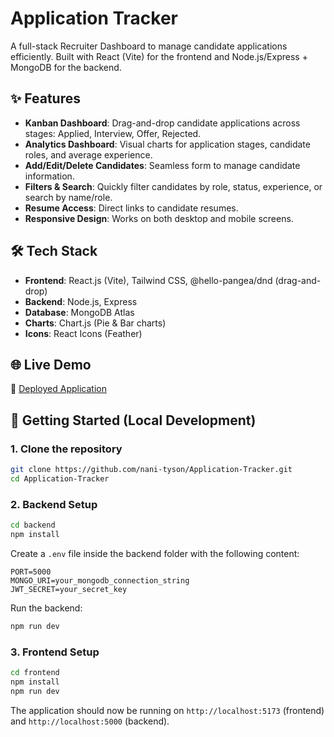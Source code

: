 # Application Tracker

A full-stack Recruiter Dashboard to manage candidate applications efficiently. Built with React (Vite) for the frontend and Node.js/Express + MongoDB for the backend.

## ✨ Features

- **Kanban Dashboard**: Drag-and-drop candidate applications across stages: Applied, Interview, Offer, Rejected.
- **Analytics Dashboard**: Visual charts for application stages, candidate roles, and average experience.
- **Add/Edit/Delete Candidates**: Seamless form to manage candidate information.
- **Filters & Search**: Quickly filter candidates by role, status, experience, or search by name/role.
- **Resume Access**: Direct links to candidate resumes.
- **Responsive Design**: Works on both desktop and mobile screens.

## 🛠 Tech Stack

- **Frontend**: React.js (Vite), Tailwind CSS, @hello-pangea/dnd (drag-and-drop)
- **Backend**: Node.js, Express
- **Database**: MongoDB Atlas
- **Charts**: Chart.js (Pie & Bar charts)
- **Icons**: React Icons (Feather)

## 🌐 Live Demo

🔗 [Deployed Application](https://application-tracker-vxrf.vercel.app/)

## 🚀 Getting Started (Local Development)

### 1. Clone the repository

```bash
git clone https://github.com/nani-tyson/Application-Tracker.git
cd Application-Tracker
```

### 2. Backend Setup

```bash
cd backend
npm install
```

Create a `.env` file inside the backend folder with the following content:

```env
PORT=5000
MONGO_URI=your_mongodb_connection_string
JWT_SECRET=your_secret_key
```

Run the backend:

```bash
npm run dev
```

### 3. Frontend Setup

```bash
cd frontend
npm install
npm run dev
```

The application should now be running on `http://localhost:5173` (frontend) and `http://localhost:5000` (backend).
